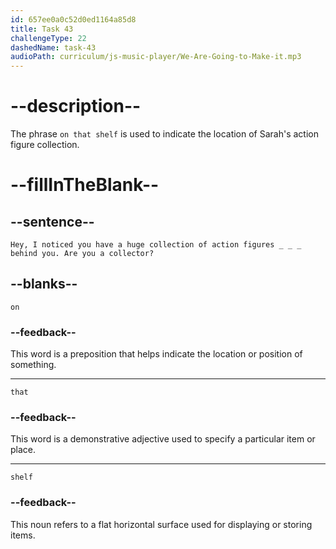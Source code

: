 ```yaml
---
id: 657ee0a0c52d0ed1164a85d8
title: Task 43
challengeType: 22
dashedName: task-43
audioPath: curriculum/js-music-player/We-Are-Going-to-Make-it.mp3
---
```


<!--
AUDIO REFERENCE: 
James: Hey, I noticed you have a huge collection of action figures on that shelf behind you. Are you a collector? 
-->

# --description--

The phrase `on that shelf` is used to indicate the location of Sarah's action figure collection.

# --fillInTheBlank--

## --sentence--

`Hey, I noticed you have a huge collection of action figures _ _ _ behind you. Are you a collector?`

## --blanks--

`on`

### --feedback--

This word is a preposition that helps indicate the location or position of something.

---

`that`

### --feedback--

This word is a demonstrative adjective used to specify a particular item or place.

---

`shelf`

### --feedback--

This noun refers to a flat horizontal surface used for displaying or storing items.
